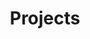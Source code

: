 ---
classes: wide
layout: posts
permalink: /projects/
title: "Projects"
author_profile: true
# header:
#   image: "/images/projects.png"
#   caption: "Photo credit: [**BongVideos Production** from Pexels](https://www.pexels.com/@bongvideos-production-1310991)"
---